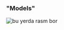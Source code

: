 ### "Models"
<img src="https://i0.wp.com/www.phdata.io/wp-content/uploads/2022/10/Code-Snippet-2-1200x800.png" alt="bu yerda rasm bor">
